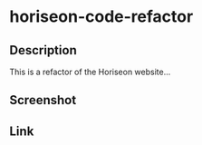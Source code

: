 # horiseon-code-refactor

## Description

This is a refactor of the Horiseon website...

## Screenshot

## Link